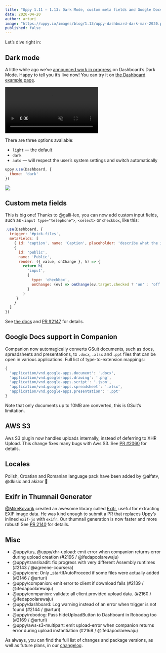 ```yaml
---
title: "Uppy 1.11 — 1.13: Dark Mode, custom meta fields and Google Docs in Companion"
date: 2020-04-20
author: arturi
image: "https://uppy.io/images/blog/1.13/uppy-dashboard-dark-mar-2020.png"
published: false
---
```


Let’s dive right in:

## Dark mode

A little while ago we’ve [announced work in progress](https://mobile.twitter.com/uppy_io/status/1221070643543838721) on Dashboard’s Dark Mode. Happy to tell you it’s live now! You can try it on [the Dashboard example page](http://localhost:4000/examples/dashboard/).

<video alt="Demo video showing Uppy Dark Mode" muted autoplay loop>
  <source src="/images/blog/1.13/dark-mode-auto.webm" type="video/webm">
  <source src="/images/blog/1.13/dark-mode-auto.mp4" type="video/mp4">
</video>

There are three options available:

- `light` — the default
- `dark`
- `auto` — will respect the user’s system settings and switch automatically

```js
uppy.use(Dashboard, {
  theme: 'dark'
})
```

![](/images/blog/1.13/uppy-dashboard-dark-mar-2020.png)

<!--more--->

## Custom meta fields

This is big one! Thanks to @galli-leo, you can now add custom input fields, such as `<input type="telephone">`, `<select>` or `checkbox`, like this:

```js
.use(Dashboard, {
  trigger: '#pick-files',
  metaFields: [
    { id: 'caption', name: 'Caption', placeholder: 'describe what the image is about' },
    {
      id: 'public',
      name: 'Public',
      render: ({ value, onChange }, h) => {
        return h(
          'input',
          {
            type: 'checkbox',
            onChange: (ev) => onChange(ev.target.checked ? 'on' : 'off'), defaultChecked: value === 'on'
          }
        )
     }
    }
  ]
})
```

See [the docs](/docs/dashboard/#metaFields) and [PR #2147](https://github.com/transloadit/uppy/pull/2147) for details.

## Google Docs support in Companion

Companion now automagically converts GSuit documents, such as docs, spreadsheets and presentations, to `.docx`, `.xlsx` and `.ppt` files that can be open in various applications. Full list of type-to-extension mappings:

```js
{
  'application/vnd.google-apps.document': '.docx',
  'application/vnd.google-apps.drawing': '.png',
  'application/vnd.google-apps.script': '.json',
  'application/vnd.google-apps.spreadsheet': '.xlsx',
  'application/vnd.google-apps.presentation': '.ppt'
}
```

Note that only documents up to 10MB are converted, this is GSuit’s limitation.

## AWS S3

Aws S3 plugin now handles uploads internally, instead of deferring to XHR Upload. This change fixes many bugs with Aws S3. See [PR #2060](https://github.com/transloadit/uppy/pull/2147) for details.

## Locales

Polish, Croatian and Romanian language pack have been added by @alfatv, @dkisic and akizor :tada:

## Exifr in Thumnail Generator

[@MikeKovarik](https://github.com/MikeKovarik) created an awesome library called [Exifr](https://github.com/MikeKovarik/exifr), useful for extracting EXIF image data. He was kind enough to submit a PR that replaces Uppy’s inlined `exif-js` with `exifr`. Our thumnail generation is now faster and more robust! See [PR 2140](https://github.com/transloadit/uppy/pull/2140) for details.

## Misc

- @uppy/tus, @uppy/xhr-upload: emit error when companion returns error during upload creation (#2166 / @ifedapoolarewaju)
- @uppy/transloadit: fix progress with very different Assembly runtimes (#2143 / @agreene-coursera)
- @uppy/core: Only _startIfAutoProceed if some files were actually added (#2146 / @arturi)
- @uppy/companion: emit error to client if download fails (#2139 / @ifedapoolarewaju)
- @uppy/companion: validate all client provided upload data. (#2160 / @ifedapoolarewaju)
- @uppy/dashboard: Log warning instead of an error when trigger is not found (#2144 / @arturi)
- @uppy/robodog: Pass hideUploadButton to Dashboard in Robodog too (#2169 / @arturi)
- @uppy/aws-s3-multipart: emit upload-error when companion returns error during upload instantiation (#2168 / @ifedapoolarewaju)

As always, you can find the full list of changes and package versions, as well as future plans, in our [changelog](https://github.com/transloadit/uppy/blob/master/CHANGELOG.md).
